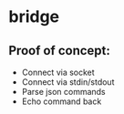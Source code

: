 # bridge

## Proof of concept:
 * Connect via socket
 * Connect via stdin/stdout
 * Parse json commands
 * Echo command back
